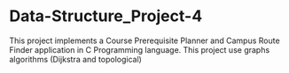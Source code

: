 # Data-Structure_Project-4
This project implements a Course Prerequisite Planner and Campus Route Finder application in C Programming language. This project use graphs algorithms (Dijkstra and topological)
